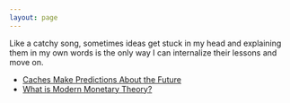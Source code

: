 ```yaml
---
layout: page
---
```


Like a catchy song, sometimes ideas get stuck in my head and explaining them in my own words is the only way I can internalize their lessons and move on.

* [Caches Make Predictions About the Future](/post/2023/caches-make-predictions-about-the-future/)
* [What is Modern Monetary Theory?](/post/2022/what-is-mmt/)
